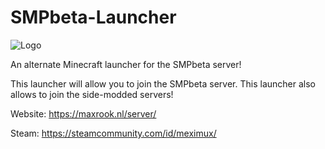 # SMPbeta-Launcher
![Logo](https://user-images.githubusercontent.com/100799507/156438771-64c9b313-155a-4f18-b578-6ef8d60b6f1b.png)


An alternate Minecraft launcher for the SMPbeta server!


This launcher will allow you to join the SMPbeta server. This launcher also allows to join the side-modded servers!


Website: https://maxrook.nl/server/

Steam: https://steamcommunity.com/id/meximux/
